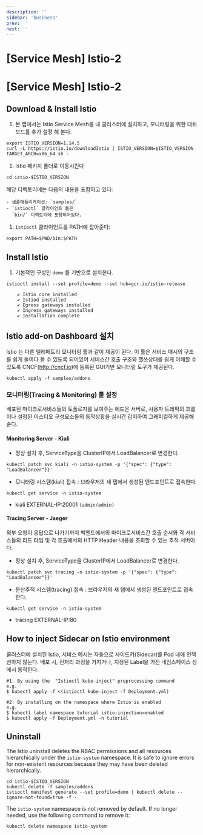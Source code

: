 ```yaml
---
description: ''
sidebar: 'business'
prev: ''
next: ''
---
```


# [Service Mesh] Istio-2

# [Service Mesh] Istio-2

## Download & Install Istio 

1. 본 랩에서는 Istio Service Mesh를 내 클러스터에 설치하고, 모니터링을 위한 대쉬보드를 추가 설정 해 본다.

```
export ISTIO_VERSION=1.14.5
curl -L https://istio.io/downloadIstio | ISTIO_VERSION=$ISTIO_VERSION TARGET_ARCH=x86_64 sh -
```

1.  Istio 패키지 폴더로 이동시킨다 
```
cd istio-$ISTIO_VERSION
```

   해당 디렉토리에는 다음의 내용을 포함하고 있다:

    - 샘플애플리케이션: `samples/`
    - `istioctl` 클라이언트 툴은
      `bin/` 디렉토리에 포함되어있다.

1.  `istioctl` 클라이언트를 PATH에 잡아준다:

```
export PATH=$PWD/bin:$PATH
```

## Install Istio 

1.  기본적인 구성인 `demo` 를 기반으로 설치한다. 

```
istioctl install --set profile=demo --set hub=gcr.io/istio-release
```
```
    ✔ Istio core installed
    ✔ Istiod installed
    ✔ Egress gateways installed
    ✔ Ingress gateways installed
    ✔ Installation complete
```


## Istio add-on Dashboard 설치

Istio 는 다른 텔레메트리 모니터링 툴과 같이 제공이 된다. 이 툴은 서비스 매시의 구조를 쉽게 들여다 볼 수 있도록 되어있어 서비스간 호출 구조와 핼쓰상태를 쉽게 이해할 수 있도록 CNCF(http://cncf.io)에 등록된 GUI기반 모니터링 도구가 제공된다.

```
kubectl apply -f samples/addons
```

### 모니터링(Tracing & Monitoring) 툴 설정

배포된 마이크로서비스들의 토폴로지를 보여주는 에드온 서버로, 사용자 트레픽의 흐름이나 설정된 이스티오 구성요소들의 동작상황을 실시간 감지하여 그래피컬하게 제공해 준다. 

#### Monitoring Server - Kiali

- 정상 설치 후, ServiceType을 ClusterIP에서 LoadBalancer로 변경한다.
```
kubectl patch svc kiali -n istio-system -p '{"spec": {"type": "LoadBalancer"}}'
```

- 모니터링 시스템(kiali) 접속 : 브라우저의 새 탭에서 생성된 엔드포인트로 접속한다.
```
kubectl get service -n istio-system
```
- kiali EXTERNAL-IP:20001 `(admin/admin)`


#### Tracing Server - Jaeger

외부 요청이 응답으로 나가기까지 백엔드에서의 마이크로서비스간 호출 순서와 각 서비스들의 리드 타임 및 각 호출에서의 HTTP Header 내용을 조회할 수 있는 추적 서버이다. 

- 정상 설치 후, ServiceType을 ClusterIP에서 LoadBalancer로 변경한다.
```
kubectl patch svc tracing -n istio-system -p '{"spec": {"type": "LoadBalancer"}}'
```

- 분산추적 시스템(tracing) 접속 : 브라우저의 새 탭에서 생성된 엔드포인트로 접속한다.
```
kubectl get service -n istio-system
```
- tracing EXTERNAL-IP:80


## How to inject Sidecar on Istio environment

클러스터에 설치된 Istio, 서비스 메시는 자동으로 사이드카(Sidecar)를 Pod 내에 인잭션하지 않는다. 배포 시, 전처리 과정을 거치거나, 지정된 Label을 가진 네임스페이스 상에서 동작한다.

```
#1. By using the  "Istioctl kube-inject" preprocessing command
e.g. 
$ kubectl apply -f <(istioctl kube-inject -f Deployment.yml)
```
```
#2. By installing on the namespace where Istio is enabled
e.g. 
$ kubectl label namespace tutorial istio-injection=enabled
$ kubectl apply -f Deployment.yml -n tutorial
```

## Uninstall

The Istio uninstall deletes the RBAC permissions and all resources hierarchically
under the `istio-system` namespace. It is safe to ignore errors for non-existent
resources because they may have been deleted hierarchically.

```
cd istio-$ISTIO_VERSION
kubectl delete -f samples/addons
istioctl manifest generate --set profile=demo | kubectl delete --ignore-not-found=true -f -
```

The `istio-system` namespace is not removed by default.
If no longer needed, use the following command to remove it:

```
kubectl delete namespace istio-system
```